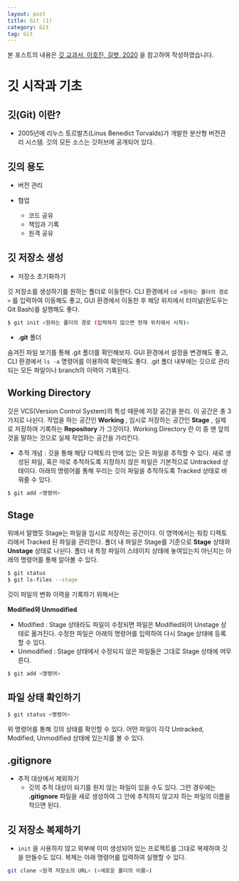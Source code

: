 ```yaml
---
layout: post
title: Git (1)
category: Git
tag: Git
---
```




본 포스트의 내용은 [깃 교과서, 이호진, 길벗, 2020](http://www.yes24.com/Product/Goods/89522012) 을 참고하여 작성하였습니다.



# 깃 시작과 기초

## 깃(Git) 이란?

- 2005년에 리누스 토르발츠(Linus Benedict Torvalds)가 개발한 분산형 버전관리 시스템. 깃의 모든 소스는 깃허브에 공개되어 있다.



## 깃의 용도

- 버전 관리

- 협업
  - 코드 공유
  - 책임과 기록
  - 원격 공유



## 깃 저장소 생성

- 저장소 초기화하기

깃 저장소를 생성하기를 원하는 폴더로 이동한다. CLI 환경에서 `cd <원하는 폴더의 경로>` 를 입력하여 이동해도 좋고, GUI 환경에서 이동한 후 해당 위치에서 터미널(윈도우는 Git Bash)를 실행해도 좋다.

```bash
$ git init <원하는 폴더의 경로 (입력하지 않으면 현재 위치에서 시작)>
```



- **.git** 폴더

숨겨진 파일 보기를 통해 .git 폴더를 확인해보자. GUI 환경에서 설정을 변경해도 좋고, CLI 환경에서 `ls -a` 명령어를 이용하여 확인해도 좋다.
.git 폴더 내부에는 깃으로 관리되는 모든 파일이나 branch의 이력이 기록된다.



## Working Directory

깃은 VCS(Version Control System)의 특성 때문에 저장 공간을 분리. 이 공간은 총 3가지로 나뉜다. 작업을 하는 공간인 **Working** , 임시로 저장하는 공간인 **Stage** , 실제로 저장하여 기록하는 **Repository** 가 그것이다. Working Directory 란 이 중 맨 앞의 것을 말하는 것으로 실제 작업하는 공간을 가리킨다.



- 추적 개념 : 깃을 통해 해당 디렉토리 안에 있는 모든 파일을 추적할 수 있다. 새로 생성된 파일, 혹은 따로 추적하도록 지정하지 않은 파일은 기본적으로 Untracked 상태이다. 아래의 명령어를 통해 우리는 깃이 파일을 추적하도록 Tracked 상태로 바꿔줄 수 있다.

```bash
$ git add <명령어>
```



## Stage

위에서 말했듯 Stage는 파일을 임시로 저장하는 공간이다. 이 영역에서는 워킹 디렉토리에서 Tracked 된 파일을 관리한다. 폴더 내 파일은 Stage를 기준으로 **Stage** 상태와 **Unstage** 상태로 나뉜다. 폴더 내 특정 파일이 스테이지 상태에 놓여있는지 아닌지는 아래의 명령어를 통해 알아볼 수 있다.

```bash
$ git status
$ git ls-files --stage
```

깃이 파일의 변화 이력을 기록하기 위해서는 



**Modified와 Unmodified**

- Modified : Stage 상태라도 파일이 수정되면 파일은 Modified되어 Unstage 상태로 옮겨진다. 수정한 파일은 아래의 명령어를 입력하여 다시 Stage 상태에 등록할 수 있다.
- Unmodified : Stage 상태에서 수정되지 않은 파일들은 그대로 Stage 상태에 머무른다.

```bash
$ git add <명령어>
```



## 파일 상태 확인하기

```bash
$ git status <명령어>
```

위 명령어를 통해 깃의 상태를 확인할 수 있다. 어떤 파일이 각각 Untracked, Modified, Unmodified 상태에 있는지를 볼 수 있다. 



## .gitignore

- 추적 대상에서 제외하기
  - 깃의 추적 대상이 되기를 원치 않는 파일이 있을 수도 있다. 그런 경우에는 **.gitignore** 파일을 새로 생성하여 그 안에 추적하지 않고자 하는 파일의 이름을 적으면 된다.



## 깃 저장소 복제하기

- `init` 을 사용하지 않고 외부에 이미 생성되어 있는 프로젝트를 그대로 복제하여 깃을 만들수도 있다. 복제는 아래 명령어를 입력하여 실행할 수 있다.

```bash
git clone <원격 저장소의 URL> (<새로운 폴더의 이름>)
```

